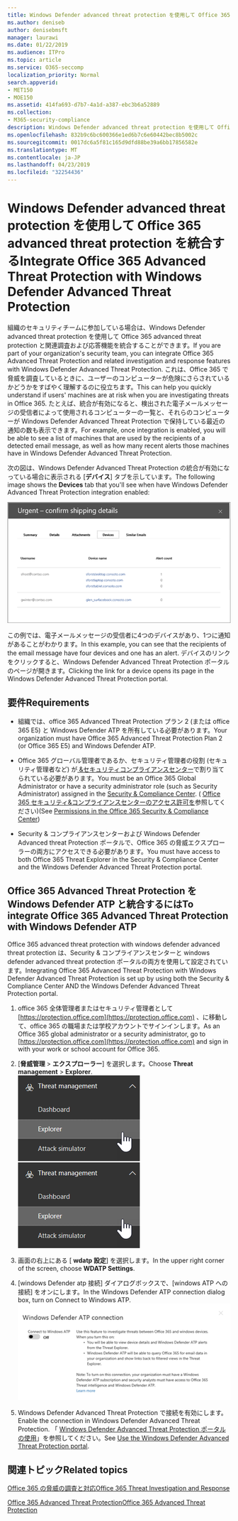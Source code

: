 ```yaml
---
title: Windows Defender advanced threat protection を使用して Office 365 advanced threat protection を統合する
ms.author: deniseb
author: denisebmsft
manager: laurawi
ms.date: 01/22/2019
ms.audience: ITPro
ms.topic: article
ms.service: O365-seccomp
localization_priority: Normal
search.appverid:
- MET150
- MOE150
ms.assetid: 414fa693-d7b7-4a1d-a387-ebc3b6a52889
ms.collection:
- M365-security-compliance
description: Windows Defender advanced threat protection を使用して Office 365 advanced threat protection を統合し、より詳細な脅威管理情報を表示します。
ms.openlocfilehash: 832b9c6bc600366e1ed6b7c6e60442bec8b5002c
ms.sourcegitcommit: 0017dc6a5f81c165d9dfd88be39a6bb17856582e
ms.translationtype: MT
ms.contentlocale: ja-JP
ms.lasthandoff: 04/23/2019
ms.locfileid: "32254436"
---
```

# <a name="integrate-office-365-advanced-threat-protection-with-windows-defender-advanced-threat-protection"></a><span data-ttu-id="7d152-103">Windows Defender advanced threat protection を使用して Office 365 advanced threat protection を統合する</span><span class="sxs-lookup"><span data-stu-id="7d152-103">Integrate Office 365 Advanced Threat Protection with Windows Defender Advanced Threat Protection</span></span>

<span data-ttu-id="7d152-104">組織のセキュリティチームに参加している場合は、Windows Defender advanced threat protection を使用して Office 365 advanced threat protection と関連調査および応答機能を統合することができます。</span><span class="sxs-lookup"><span data-stu-id="7d152-104">If you are part of your organization's security team, you can integrate Office 365 Advanced Threat Protection and related investigation and response features with Windows Defender Advanced Threat Protection.</span></span> <span data-ttu-id="7d152-105">これは、Office 365 で脅威を調査しているときに、ユーザーのコンピューターが危険にさらされているかどうかをすばやく理解するのに役立ちます。</span><span class="sxs-lookup"><span data-stu-id="7d152-105">This can help you quickly understand if users' machines are at risk when you are investigating threats in Office 365.</span></span> <span data-ttu-id="7d152-106">たとえば、統合が有効になると、検出された電子メールメッセージの受信者によって使用されるコンピューターの一覧と、それらのコンピューターが Windows Defender Advanced Threat Protection で保持している最近の通知の数も表示できます。</span><span class="sxs-lookup"><span data-stu-id="7d152-106">For example, once integration is enabled, you will be able to see a list of machines that are used by the recipients of a detected email message, as well as how many recent alerts those machines have in Windows Defender Advanced Threat Protection.</span></span>
  
<span data-ttu-id="7d152-107">次の図は、Windows Defender Advanced Threat Protection の統合が有効になっている場合に表示される [**デバイス**] タブを示しています。</span><span class="sxs-lookup"><span data-stu-id="7d152-107">The following image shows the **Devices** tab that you'll see when have Windows Defender Advanced Threat Protection integration enabled:</span></span> 
  
![Windows Defender ATP が有効になっている場合は、アラートがあるコンピューターの一覧を表示できます。](media/fec928ea-8f0c-44d7-80b9-a2e0a8cd4e89.PNG)
  
<span data-ttu-id="7d152-109">この例では、電子メールメッセージの受信者に4つのデバイスがあり、1つに通知があることがわかります。</span><span class="sxs-lookup"><span data-stu-id="7d152-109">In this example, you can see that the recipients of the email message have four devices and one has an alert.</span></span> <span data-ttu-id="7d152-110">デバイスのリンクをクリックすると、Windows Defender Advanced Threat Protection ポータルのページが開きます。</span><span class="sxs-lookup"><span data-stu-id="7d152-110">Clicking the link for a device opens its page in the Windows Defender Advanced Threat Protection portal.</span></span>
  
## <a name="requirements"></a><span data-ttu-id="7d152-111">要件</span><span class="sxs-lookup"><span data-stu-id="7d152-111">Requirements</span></span>

- <span data-ttu-id="7d152-112">組織では、office 365 Advanced Threat Protection プラン 2 (または office 365 E5) と Windows Defender ATP を所有している必要があります。</span><span class="sxs-lookup"><span data-stu-id="7d152-112">Your organization must have Office 365 Advanced Threat Protection Plan 2 (or Office 365 E5) and Windows Defender ATP.</span></span>
    
- <span data-ttu-id="7d152-113">Office 365 グローバル管理者であるか、セキュリティ管理者の役割 (セキュリティ管理者など) が[ &amp;セキュリティコンプライアンスセンター](https://protection.office.com)で割り当てられている必要があります。</span><span class="sxs-lookup"><span data-stu-id="7d152-113">You must be an Office 365 Global Administrator or have a security administrator role (such as Security Administrator) assigned in the [Security &amp; Compliance Center](https://protection.office.com).</span></span> <span data-ttu-id="7d152-114">( [Office 365 セキュリティ&amp;コンプライアンスセンターのアクセス許可を](permissions-in-the-security-and-compliance-center.md)参照してください)</span><span class="sxs-lookup"><span data-stu-id="7d152-114">(See [Permissions in the Office 365 Security &amp; Compliance Center](permissions-in-the-security-and-compliance-center.md))</span></span>
    
- <span data-ttu-id="7d152-115">Security & コンプライアンスセンターおよび Windows Defender Advanced threat Protection ポータルで、Office 365 の脅威エクスプローラーの両方にアクセスできる必要があります。</span><span class="sxs-lookup"><span data-stu-id="7d152-115">You must have access to both Office 365 Threat Explorer in the Security & Compliance Center and the Windows Defender Advanced Threat Protection portal.</span></span>
    
## <a name="to-integrate-office-365-advanced-threat-protection-with-windows-defender-atp"></a><span data-ttu-id="7d152-116">Office 365 Advanced Threat Protection を Windows Defender ATP と統合するには</span><span class="sxs-lookup"><span data-stu-id="7d152-116">To integrate Office 365 Advanced Threat Protection with Windows Defender ATP</span></span>

<span data-ttu-id="7d152-117">Office 365 advanced threat protection with windows defender advanced threat protection は、Security & コンプライアンスセンターと windows defender advanced threat protection ポータルの両方を使用して設定されています。</span><span class="sxs-lookup"><span data-stu-id="7d152-117">Integrating Office 365 Advanced Threat Protection with Windows Defender Advanced Threat Protection is set up by using both the Security & Compliance Center AND the Windows Defender Advanced Threat Protection portal.</span></span>
  
1. <span data-ttu-id="7d152-118">office 365 全体管理者またはセキュリティ管理者として[https://protection.office.com](https://protection.office.com) 、に移動して、office 365 の職場または学校アカウントでサインインします。</span><span class="sxs-lookup"><span data-stu-id="7d152-118">As an Office 365 global administrator or a security administrator, go to [https://protection.office.com](https://protection.office.com) and sign in with your work or school account for Office 365.</span></span> 
    
2. <span data-ttu-id="7d152-119">[**脅威管理** \> **エクスプローラー**] を選択します。</span><span class="sxs-lookup"><span data-stu-id="7d152-119">Choose **Threat management** \> **Explorer**.</span></span><br><span data-ttu-id="7d152-120">![脅威管理メニューのエクスプローラー](media/ThreatMgmt-Explorer-nav.png)</span><span class="sxs-lookup"><span data-stu-id="7d152-120">![Explorer in Threat Management menu](media/ThreatMgmt-Explorer-nav.png)</span></span><br>
    
3. <span data-ttu-id="7d152-121">画面の右上にある [ **wdatp 設定**] を選択します。</span><span class="sxs-lookup"><span data-stu-id="7d152-121">In the upper right corner of the screen, choose **WDATP Settings**.</span></span>
    
4. <span data-ttu-id="7d152-122">[windows Defender atp 接続] ダイアログボックスで、[windows ATP への接続] をオンにします。</span><span class="sxs-lookup"><span data-stu-id="7d152-122">In the Windows Defender ATP connection dialog box, turn on Connect to Windows ATP.</span></span><br>![Windows Defender ATP 接続](media/Explorer-WDATPConnection-dialog.png)<br>
    
5. <span data-ttu-id="7d152-124">Windows Defender Advanced Threat Protection で接続を有効にします。</span><span class="sxs-lookup"><span data-stu-id="7d152-124">Enable the connection in Windows Defender Advanced Threat Protection.</span></span> <span data-ttu-id="7d152-125">「 [Windows Defender Advanced Threat Protection ポータルの使用](https://go.microsoft.com/fwlink/?linkid=859690)」を参照してください。</span><span class="sxs-lookup"><span data-stu-id="7d152-125">See [Use the Windows Defender Advanced Threat Protection portal](https://go.microsoft.com/fwlink/?linkid=859690).</span></span>

  
## <a name="related-topics"></a><span data-ttu-id="7d152-126">関連トピック</span><span class="sxs-lookup"><span data-stu-id="7d152-126">Related topics</span></span>

[<span data-ttu-id="7d152-127">Office 365 の脅威の調査と対応</span><span class="sxs-lookup"><span data-stu-id="7d152-127">Office 365 Threat Investigation and Response</span></span>](office-365-ti.md)
  
[<span data-ttu-id="7d152-128">Office 365 Advanced Threat Protection</span><span class="sxs-lookup"><span data-stu-id="7d152-128">Office 365 Advanced Threat Protection</span></span>](office-365-atp.md)
  

